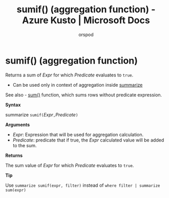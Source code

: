 ﻿---
title: sumif() (aggregation function) - Azure Kusto | Microsoft Docs
description: This article describes sumif() (aggregation function) in Azure Kusto.
author: orspod
ms.author: v-orspod
ms.reviewer: mblythe
ms.service: kusto
ms.topic: reference
ms.date: 09/24/2018
---
# sumif() (aggregation function)

Returns a sum of *Expr* for which *Predicate* evaluates to `true`.

* Can be used only in context of aggregation inside [summarize](summarizeoperator.md)

See also - [sum()](sum-aggfunction.md) function, which sums rows without predicate expression.

**Syntax**

summarize `sumif(`*Expr*`,`*Predicate*`)`

**Arguments**

* *Expr*: Expression that will be used for aggregation calculation. 
* *Predicate*: predicate that if true, the *Expr* calculated value will be added to the sum. 

**Returns**

The sum value of *Expr* for which *Predicate* evaluates to `true`.

**Tip**

Use `summarize sumif(expr, filter)` instead of `where filter | summarize sum(expr)`